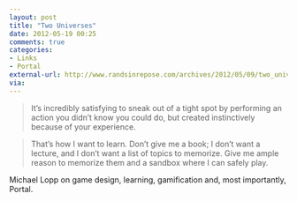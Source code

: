 ```yaml
---
layout: post
title: "Two Universes"
date: 2012-05-19 00:25
comments: true
categories: 
- Links
- Portal
external-url: http://www.randsinrepose.com/archives/2012/05/09/two_universes.html
via:
---
```

> It’s incredibly satisfying to sneak out of a tight spot by performing an action you didn’t know you could do, but created instinctively because of your experience.

> That’s how I want to learn. Don’t give me a book; I don’t want a lecture, and I don’t want a list of topics to memorize. Give me ample reason to memorize them and a sandbox where I can safely play.

Michael Lopp on  game design, learning, gamification and, most importantly, Portal. 
